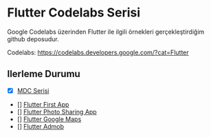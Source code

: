 # Flutter Codelabs Serisi
Google Codelabs üzerinden Flutter ile ilgili örnekleri gerçekleştirdiğim github deposudur.

Codelabs: https://codelabs.developers.google.com/?cat=Flutter

## Ilerleme Durumu
- [x] [MDC Serisi](https://codelabs.developers.google.com/codelabs/mdc-104-flutter/index.html?index=..%2F..index#2)
- [] [Flutter First App](https://codelabs.developers.google.com/codelabs/mdc-104-flutter/index.html?index=..%2F..index#2)
- [] [Flutter Photo Sharing App](https://codelabs.developers.google.com/codelabs/mdc-104-flutter/index.html?index=..%2F..index#2)
- [] [Flutter Google Maps](https://codelabs.developers.google.com/codelabs/mdc-104-flutter/index.html?index=..%2F..index#2)
- [] [Flutter Admob](https://codelabs.developers.google.com/codelabs/mdc-104-flutter/index.html?index=..%2F..index#2)